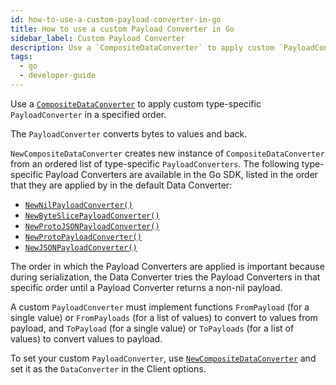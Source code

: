 ```yaml
---
id: how-to-use-a-custom-payload-converter-in-go
title: How to use a custom Payload Converter in Go
sidebar_label: Custom Payload Converter
description: Use a `CompositeDataConverter` to apply custom `PayloadConverter` in a specified order.
tags:
  - go
  - developer-guide
---
```


Use a [`CompositeDataConverter`](https://pkg.go.dev/go.temporal.io/sdk@v1.20.0/converter#CompositeDataConverter) to apply custom type-specific `PayloadConverter` in a specified order.

The `PayloadConverter` converts bytes to values and back.

`NewCompositeDataConverter` creates new instance of `CompositeDataConverter` from an ordered list of type-specific `PayloadConverters`.
The following type-specific Payload Converters are available in the Go SDK, listed in the order that they are applied by in the default Data Converter:

- [`NewNilPayloadConverter()`](https://pkg.go.dev/go.temporal.io/sdk/converter#NilPayloadConverter.ToString)
- [`NewByteSlicePayloadConverter()`](https://pkg.go.dev/go.temporal.io/sdk/converter#ByteSlicePayloadConverter)
- [`NewProtoJSONPayloadConverter()`](https://pkg.go.dev/go.temporal.io/sdk/converter#ProtoJSONPayloadConverter)
- [`NewProtoPayloadConverter()`](https://pkg.go.dev/go.temporal.io/sdk/converter#ProtoPayloadConverter)
- [`NewJSONPayloadConverter()`](https://pkg.go.dev/go.temporal.io/sdk/converter#JSONPayloadConverter)

The order in which the Payload Converters are applied is important because during serialization, the Data Converter tries the Payload Converters in that specific order until a Payload Converter returns a non-nil payload.

A custom `PayloadConverter` must implement functions `FromPayload` (for a single value) or `FromPayloads` (for a list of values) to convert to values from payload, and `ToPayload` (for a single value) or `ToPayloads` (for a list of values) to convert values to payload.

To set your custom `PayloadConverter`, use [`NewCompositeDataConverter`](https://pkg.go.dev/go.temporal.io/sdk/converter#NewCompositeDataConverter) and set it as the `DataConverter` in the Client options.

<!--```go
 //need an example here

       //...
```-->

